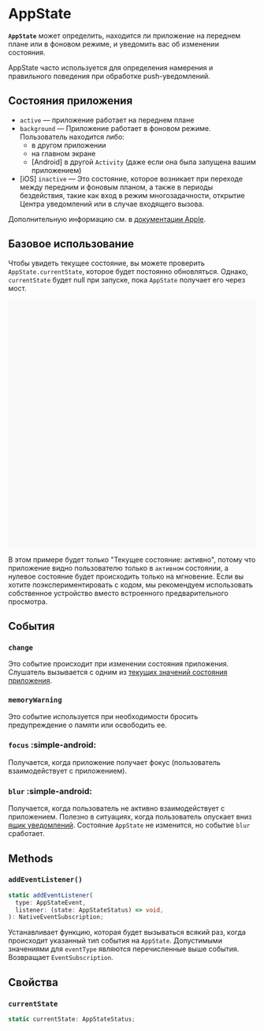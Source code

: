 # AppState

**`AppState`** может определить, находится ли приложение на переднем плане или в фоновом режиме, и уведомить вас об изменении состояния.

AppState часто используется для определения намерения и правильного поведения при обработке push-уведомлений.

## Состояния приложения

-   `active` — приложение работает на переднем плане
-   `background` — Приложение работает в фоновом режиме. Пользователь находится либо:
    -   в другом приложении
    -   на главном экране
    -   [Android] в другой `Activity` (даже если она была запущена вашим приложением)
-   [iOS] `inactive` — Это состояние, которое возникает при переходе между передним и фоновым планом, а также в периоды бездействия, такие как вход в режим многозадачности, открытие Центра уведомлений или в случае входящего вызова.

Дополнительную информацию см. в [документации Apple](https://developer.apple.com/documentation/uikit/app_and_scenes/managing_your_app_s_life_cycle).

## Базовое использование

Чтобы увидеть текущее состояние, вы можете проверить `AppState.currentState`, которое будет постоянно обновляться. Однако, `currentState` будет null при запуске, пока `AppState` получает его через мост.

<div data-snack-id="@bndby/appstate-example" data-snack-platform="web" data-snack-preview="true" data-snack-theme="light" style="overflow:hidden;background:#F9F9F9;border:1px solid var(--color-border);border-radius:4px;height:505px;width:100%"></div>

В этом примере будет только "Текущее состояние: активно", потому что приложение видно пользователю только в `активном` состоянии, а нулевое состояние будет происходить только на мгновение. Если вы хотите поэкспериментировать с кодом, мы рекомендуем использовать собственное устройство вместо встроенного предварительного просмотра.

## События

### `change`

Это событие происходит при изменении состояния приложения. Слушатель вызывается с одним из [текущих значений состояния приложения](appstate.md#app-states).

### `memoryWarning`

Это событие используется при необходимости бросить предупреждение о памяти или освободить ее.

### `focus` :simple-android:

Получается, когда приложение получает фокус (пользователь взаимодействует с приложением).

### `blur` :simple-android:

Получается, когда пользователь не активно взаимодействует с приложением. Полезно в ситуациях, когда пользователь опускает вниз [ящик уведомлений](https://developer.android.com/guide/topics/ui/notifiers/notifications#bar-and-drawer). Состояние `AppState` не изменится, но событие `blur` сработает.

## Methods

### `addEventListener()`

```ts
static addEventListener(
  type: AppStateEvent,
  listener: (state: AppStateStatus) => void,
): NativeEventSubscription;
```

Устанавливает функцию, которая будет вызываться всякий раз, когда происходит указанный тип события на `AppState`. Допустимыми значениями для `eventType` являются перечисленные выше события. Возвращает `EventSubscription`.

## Свойства

### `currentState`

```ts
static currentState: AppStateStatus;
```
